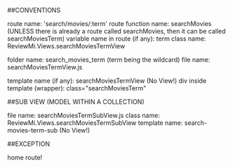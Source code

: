 ##CONVENTIONS

route name: 'search/movies/:term'
route function name: searchMovies 
  (UNLESS there is already a route called searchMovies, then it can be called searchMoviesTerm)
variable name in route (if any): term
class name: ReviewMi.Views.searchMoviesTermView

folder name: search_movies_term (term being the wildcard)
file name: searchMoviesTermView.js

template name (if any): searchMoviesTermView (No View!)
div inside template (wrapper): class="searchMoviesTerm"

##SUB VIEW (MODEL WITHIN A COLLECTION)

file name: searchMoviesTermSubView.js
class name: ReviewMi.Views.searchMoviesTermSubView
template name: search-movies-term-sub (No View!)

##EXCEPTION

home route!